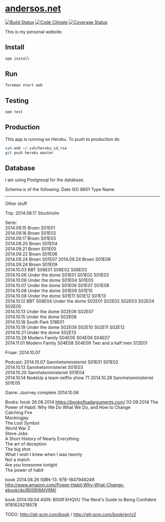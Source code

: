 # [andersos.net](http://andersos.net)

[![Build Status](https://img.shields.io/travis/Andersos/andersos.net.svg?style=flat)](https://travis-ci.org/Andersos/andersos.net)
[![Code Climate](http://img.shields.io/codeclimate/github/Andersos/andersos.net.svg?style=flat)](https://codeclimate.com/github/Andersos/andersos.net)
[![Coverage Status](https://img.shields.io/coveralls/Andersos/andersos.net.svg)](https://coveralls.io/r/Andersos/andersos.net)

This is my personal website.

## Install
```bash
npm install
```

## Run
```bash
foreman start web
```

## Testing
```bash
npm test
```

## Production
This app is running on Heroku.
To push to production do
```bash
ssh-add ~/.ssh/heroku_id_rsa
git push heroku master
```

## Database
I am using Postgresql for the database.

Schema is of the following:
Date ISO 8601
Type Name


----
Other stuff

Trip:
2014.09.17 Stockholm

Serie:  
2014.09.15 Broen S01E01  
2014.09.16 Broen S01E02  
2014.09.17 Broen S01E03  
2014.09.20 Broen S01E04  
2014.09.21 Broen S01E05  
2014.09.22 Broen S01E06  
2014.09.24 Broen S01E07
2014.09.24 Broen S01E08  
2014.09.24 Broen S01E09  
2014.10.03 BBT S08E01 S08E02 S08E03  
2014.10.06 Under the dome S01E01 S01E02 S01E03  
2014.10.06 Under the dome S01E04 S01E05  
2014.10.07 Under the dome S01E06 S01E07 S01E08  
2014.10.08 Under the dome S01E09 S01E10  
2014.10.08 Under the dome S01E11 S01E12 S01E13  
2014.10.12 BBT S08E04 Under the dome S02E01 S02E02 S02E03 S02E04 S02E05  
2014.10.13 Under the dome S02E06 S02E07  
2014.10.15 Under the dome S02E08  
2014.10.18 South Park S18E01  
2014.10.19 Under the dome S02E09 S02E10 S02E11 S02E12  
2014.10.21 Under the dome S02E13  
2014.10.28 Modern Family S04E05 S04E06 S04E07  
2014.11.01 Modern Family S04E08 S04E09 Two and a half men S12E01  

Frisør:
2014.10.07

Podcast:
2014.10.07 Sannhetsministeriet S01E01 S01E02  
2014.10.13 Sannhetsministeriet S01E03  
2014.10.20 Sannhetsministeriet S01E04  
2014.10.14 NodeUp a team netflix show 71
2014.10.28 Sannhetsministeriet S01E05

Game:
Journey complete 2014.10.06

Books:
book 26.08.2014 https://bookofbadarguments.com/
02.09.2014 The Power of Habit: Why We Do What We Do, and How to Change  
Catching Fire  
Mockingjay  
The Lost Symbol  
World War Z  
Steve Jobs  
A Short History of Nearly Everything  
The art of deception  
The big shot  
What I wish I knew when I was twenty  
Not a match  
Are you lonesome tonight  
The power of habit  




book 2014.08.26
ISBN-13: 978-1847946249
http://www.amazon.com/Power-Habit-Why-What-Change-ebook/dp/B006WAIV6M/

book 2014.09.04
ASIN: B00IFXHQVU
The Nerd's Guide to Being Confident
9781629219578


TODO:
http://git-scm.com/book / http://git-scm.com/book/en/v2
